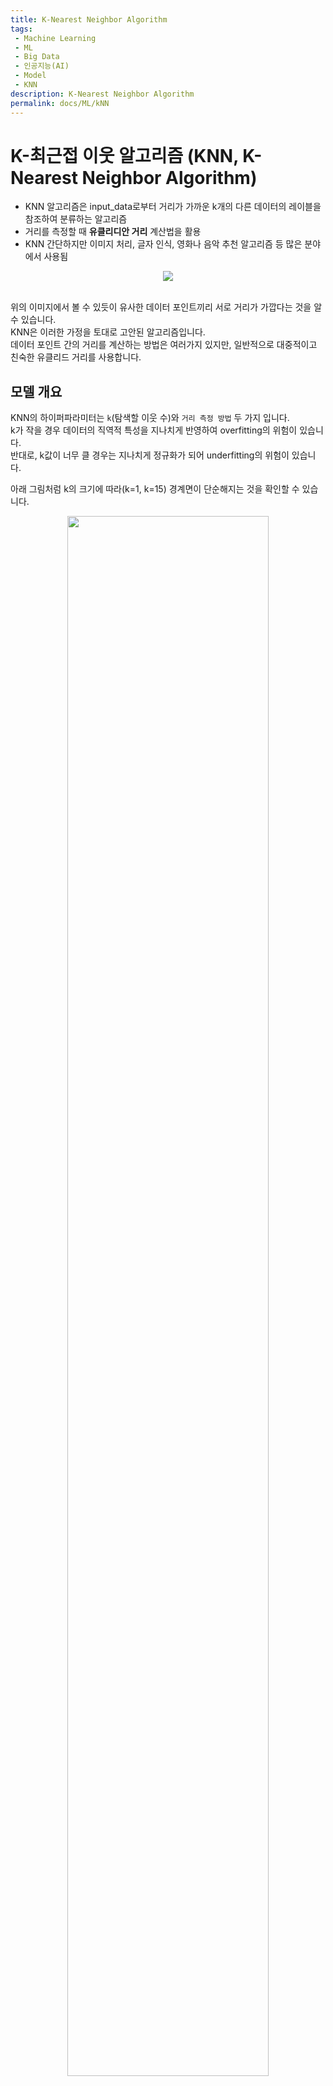 ```yaml
---
title: K-Nearest Neighbor Algorithm
tags: 
 - Machine Learning
 - ML
 - Big Data
 - 인공지능(AI)
 - Model
 - KNN
description: K-Nearest Neighbor Algorithm
permalink: docs/ML/kNN
---
```


# K-최근접 이웃 알고리즘 (KNN, K-Nearest Neighbor Algorithm)
- KNN 알고리즘은 input_data로부터 거리가 가까운 k개의 다른 데이터의 레이블을 참조하여 분류하는 알고리즘
- 거리를 측정할 때 **유클리디안 거리** 계산법을 활용
- KNN 간단하지만 이미지 처리, 글자 인식, 영화나 음악 추천 알고리즘 등 많은 분야에서 사용됨

<center><img src='http://i.imgur.com/gLBo1gX.png'></center><br>

위의 이미지에서 볼 수 있듯이 유사한 데이터 포인트끼리 서로 거리가 가깝다는 것을 알 수 있습니다.<br>
KNN은 이러한 가정을 토대로 고안된 알고리즘입니다.<br>
데이터 포인트 간의 거리를 계산하는 방법은 여러가지 있지만, 일반적으로 대중적이고 친숙한 유클리드 거리를 사용합니다.     

## 모델 개요

KNN의 하이퍼파라미터는 `k`(탐색할 이웃 수)와 `거리 측정 방법` 두 가지 입니다. <br>
k가 작을 경우 데이터의 직역적 특성을 지나치게 반영하여 overfitting의 위험이 있습니다.<br>
반대로, k값이 너무 클 경우는 지나치게 정규화가 되어 underfitting의 위험이 있습니다.<br>

아래 그림처럼 k의 크기에 따라(k=1, k=15) 경계면이 단순해지는 것을 확인할 수 있습니다. 

<center><img src='https://img1.daumcdn.net/thumb/R1280x0/?scode=mtistory2&fname=https%3A%2F%2Fblog.kakaocdn.net%2Fdn%2FbAtIiM%2FbtqP4kPIND2%2FDkjRlEnb69KEDKUwXOoYxK%2Fimg.png' width='80%'></center>

## 최적의 K값
데이터에 적합한 k를 선택하기 위해서 k의 범위를(ex. 1~100) 지정하고, 각 k에 대하여 KNN알고리즘을 여러 번 실행하여 오차를 가장 작게 하는 k값을 선택합니다.

<center><img src='https://i.imgur.com/j4EsgY8.png'></center>


## 장단점
- 장점
    - 알고리즘이 간단하고 구현하기 쉬움
    - 모델을 구축하거나 여러 매개변수를 조정할 필요가 없음
    - 알고리즘이 다양해서 분류, 회귀 및 검색에 사용할 수 있음
- 단점
    - 변수의 수가 증가함에 따라 상당히 느려짐

## Recommender system
At scale, this would look like recommending products on Amazon, articles on Medium, movies on Netflix, or videos on YouTube. Although, we can be certain they all use more efficient means of making recommendations due to the enormous volume of data they process.
However, we could replicate one of these recommender systems on a smaller scale using what we have learned here in this article. Let us build the core of a movies recommender system.


## Reference
https://m.blog.naver.com/bestinall/221760380344
https://ratsgo.github.io/machine%20learning/2017/04/17/KNN/